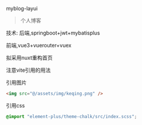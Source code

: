 myblog-layui

> 个人博客

技术: 后端,springboot+jwt+mybatisplus  

前端,vue3+vuerouter+vuex

拟采用nuxt重构首页


注意vite引用的用法


引用图片
```html
<img src="@/assets/img/keqing.png" />
```
引用css
```css
@import "element-plus/theme-chalk/src/index.scss";
```